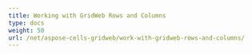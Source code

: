 ```yaml
---
title: Working with GridWeb Rows and Columns
type: docs
weight: 50
url: /net/aspose-cells-gridweb/work-with-gridweb-rows-and-columns/
---
```



